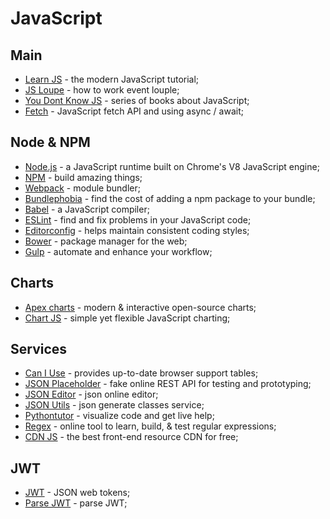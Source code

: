 # JavaScript

## Main

- [Learn JS](https://learn.javascript.ru/) - the modern JavaScript tutorial;
- [JS Loupe](http://latentflip.com/loupe/) - how to work event louple;
- [You Dont Know JS](https://github.com/getbodya/you-dont-know-js-ru) - series of books about JavaScript;
- [Fetch](https://dev.to/shoupn/javascript-fetch-api-and-using-asyncawait-47mp) - JavaScript fetch API and using async / await;

## Node & NPM

- [Node.js](https://nodejs.org/en/) - a JavaScript runtime built on Chrome's V8 JavaScript engine;
- [NPM](https://www.npmjs.com/) - build amazing things;
- [Webpack](https://webpack.js.org/) - module bundler;
- [Bundlephobia](https://bundlephobia.com/) - find the cost of adding a npm package to your bundle;
- [Babel](https://babeljs.io/) - a JavaScript compiler;
- [ESLint](https://eslint.org/) - find and fix problems in your JavaScript code;
- [Editorconfig](https://editorconfig.org/) - helps maintain consistent coding styles;
- [Bower](https://bower.io/) - package manager for the web;
- [Gulp](https://gulpjs.com/) - automate and enhance your workflow;

## Charts

- [Apex charts](https://apexcharts.com/) - modern & interactive open-source charts;
- [Chart JS](https://www.chartjs.org/) - simple yet flexible JavaScript charting;

## Services

- [Can I Use](https://caniuse.com/) - provides up-to-date browser support tables;
- [JSON Placeholder](http://jsonplaceholder.typicode.com/) - fake online REST API for testing and prototyping;
- [JSON Editor](https://jsoneditoronline.org/) - json online editor;
- [JSON Utils](https://jsonutils.com/) - json generate classes service;
- [Pythontutor](http://www.pythontutor.com/) - visualize code and get live help;
- [Regex](https://regexr.com/) - online tool to learn, build, & test regular expressions;
- [CDN JS](https://cdnjs.com/) - the best front-end resource CDN for free;

## JWT

- [JWT](https://jwt.io/) - JSON web tokens;
- [Parse JWT](https://jwt.ms/) - parse JWT;
